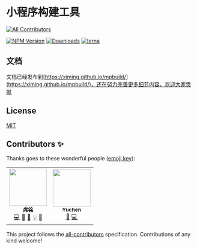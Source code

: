 # 小程序构建工具
<!-- ALL-CONTRIBUTORS-BADGE:START - Do not remove or modify this section -->
[![All Contributors](https://img.shields.io/badge/all_contributors-2-orange.svg?style=flat-square)](#contributors-)
<!-- ALL-CONTRIBUTORS-BADGE:END -->

[comment]: <> ([![npm dependents]&#40;https://badgen.net/npm/dependents/mpbuild&#41;]&#40;https://www.npmjs.com/package/mpbuild?activeTab=dependents&#41;)
[![NPM Version](http://img.shields.io/npm/v/mpbuild.svg?style=flat)](https://www.npmjs.org/package/mpbuild)
[![Downloads](https://badgen.net/npm/dt/mpbuild)](https://www.npmjs.com/package/mpbuild)
[![lerna](https://img.shields.io/badge/maintained%20with-lerna-cc00ff.svg)](https://lerna.js.org/)
<br>

## 文档

文档已经发布到[https://ximing.github.io/mpbuild/](https://ximing.github.io/mpbuild/)，还在努力完善更多细节内容，欢迎大家贡献

## License

[MIT](https://github.com/ximing/mpbuild/blob/master/LICENSE)

## Contributors ✨

Thanks goes to these wonderful people ([emoji key](https://allcontributors.org/docs/en/emoji-key)):

<!-- ALL-CONTRIBUTORS-LIST:START - Do not remove or modify this section -->
<!-- prettier-ignore-start -->
<!-- markdownlint-disable -->
<table>
  <tr>
    <td align="center"><a href="https://ximing.ren"><img src="https://avatars.githubusercontent.com/u/4659887?v=4?s=100" width="100px;" alt=""/><br /><sub><b>席铭</b></sub></a><br /><a href="https://github.com/ximing/mpbuild/commits?author=ximing" title="Code">💻</a> <a href="#blog-ximing" title="Blogposts">📝</a> <a href="https://github.com/ximing/mpbuild/commits?author=ximing" title="Documentation">📖</a> <a href="#example-ximing" title="Examples">💡</a> <a href="#maintenance-ximing" title="Maintenance">🚧</a></td>
    <td align="center"><a href="https://github.com/ShiningDan"><img src="https://avatars.githubusercontent.com/u/23012618?v=4?s=100" width="100px;" alt=""/><br /><sub><b>Yuchen</b></sub></a><br /><a href="https://github.com/ximing/mpbuild/issues?q=author%3AShiningDan" title="Bug reports">🐛</a> <a href="https://github.com/ximing/mpbuild/commits?author=ShiningDan" title="Code">💻</a></td>
  </tr>
</table>

<!-- markdownlint-restore -->
<!-- prettier-ignore-end -->

<!-- ALL-CONTRIBUTORS-LIST:END -->

This project follows the [all-contributors](https://github.com/all-contributors/all-contributors) specification. Contributions of any kind welcome!
